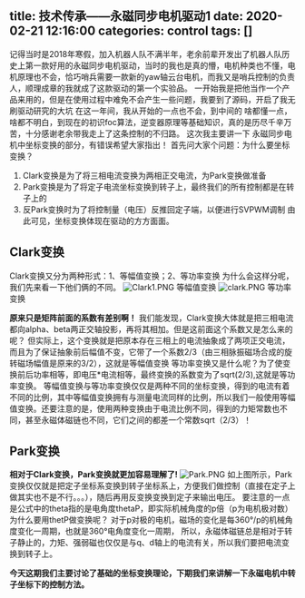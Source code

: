 title: 技术传承——永磁同步电机驱动1
date: 2020-02-21 12:16:00
categories: control
tags: []
---
记得当时是2018年寒假，加入机器人队不满半年，老余前辈开发出了机器人队历史上第一款好用的永磁同步电机驱动，当时的我也是真的懵，电机种类也不懂，电机原理也不会，恰巧哨兵需要一款新的yaw轴云台电机，而我又是哨兵控制的负责人，顺理成章的我就成了这款驱动的第一个实验品。
一开始我是把他当作一个产品来用的，但是在使用过程中难免不会产生一些问题，我要到了源码，开启了我无刷驱动研究的大坑
在这一年间，我从开始的一点也不会，到中间的 啥都懂一点，啥都不明白，到现在的初识foc算法，逆变器原理等基础知识，真的是历尽千辛万苦，十分感谢老余带我走上了这条控制的不归路。
这次我主要讲一下 永磁同步电机中坐标变换的部分，有错误希望大家指出！
首先问大家个问题：为什么要坐标变换？
 1. Clark变换是为了将三相电流变换为两相正交电流，为Park变换做准备
 2. Park变换是为了将定子电流坐标变换到转子上，最终我们的所有控制都是在转子上的
 3. 反Park变换时为了将控制量（电压）反推回定子端，以便进行SVPWM调制
由此可见，坐标变换体现在驱动的方方面面。
## Clark变换 ##
Clark变换又分为两种形式：1、等幅值变换；2、等功率变换
为什么会这样分呢，我们先来看一下他们俩的不同。
![Clark1.PNG][1]
等幅值变换
![clark.PNG][2]
等功率变换

**原来只是矩阵前面的系数有差别啊！**
我们能发现，Clark变换大体就是把三相电流都向alpha、beta两正交轴投影，再将其相加。但是这前面这个系数又是怎么来的呢？
但实际上，这个变换就是把原本存在三相上的电流抽象成了两项正交电流，而且为了保证抽象前后幅值不变，它带了一个系数2/3（由三相脉振磁场合成的旋转磁场幅值是原来的3/2），这就是等幅值变换
等功率变换又是什么呢？为了使变换前后功率相等，即电压*电流相等，最终变换的系数变为了sqrt(2/3),这就是等功率变换。
等幅值变换与等功率变换仅仅是两种不同的坐标变换，得到的电流有着不同的比例，其中等幅值变换拥有与测量电流同样的比例，所以我们一般使用等幅值变换。还要注意的是，使用两种变换由于电流比例不同，得到的力矩常数也不同，甚至永磁体磁链也不同，它们之间的都差一个常数sqrt（2/3）！
## Park变换 ##
**相对于Clark变换，Park变换就更加容易理解了!**
![Park.PNG][3]
如上图所示，Park变换仅仅就是把定子坐标系变换到转子坐标系上，方便我们做控制（直接在定子上做其实也不是不行。。。），随后再用反变换变换到定子来输出电压。
要注意的一点是公式中的theta指的是电角度thetaP，即实际机械角度的p倍（p为电机极对数）
为什么要用thetP做变换呢？
对于p对极的电机，磁场的变化是每360°/p的机械角度变化一周期，也就是360°电角度变化一周期，
所以，永磁体磁链总是相对于转子静止的，力矩、强弱磁也仅仅是与q、d轴上的电流有关，所以我们要把电流变换到转子上。

**今天这期我们主要讨论了基础的坐标变换理论，下期我们来讲解一下永磁电机中转子坐标下的控制方法。**

  [1]: http://www.starydy.xyz/usr/uploads/2020/02/2324103181.png
  [2]: http://www.starydy.xyz/usr/uploads/2020/02/3086867647.png
  [3]: http://www.starydy.xyz/usr/uploads/2020/02/4018005133.png
